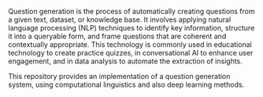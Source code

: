 Question generation is the process of automatically creating questions from a given text, dataset, or knowledge base. It involves applying natural language processing (NLP) techniques to identify key information, structure it into a queryable form, and frame questions that are coherent and contextually appropriate. This technology is commonly used in educational technology to create practice quizzes, in conversational AI to enhance user engagement, and in data analysis to automate the extraction of insights.

This repository provides an implementation of a question generation system, using computational linguistics and also deep learning methods.

